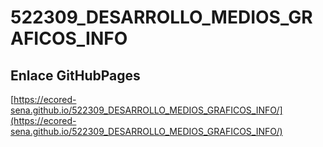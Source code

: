 # **522309_DESARROLLO_MEDIOS_GRAFICOS_INFO**

## **Enlace GitHubPages**

[https://ecored-sena.github.io/522309_DESARROLLO_MEDIOS_GRAFICOS_INFO/](https://ecored-sena.github.io/522309_DESARROLLO_MEDIOS_GRAFICOS_INFO/)

#
